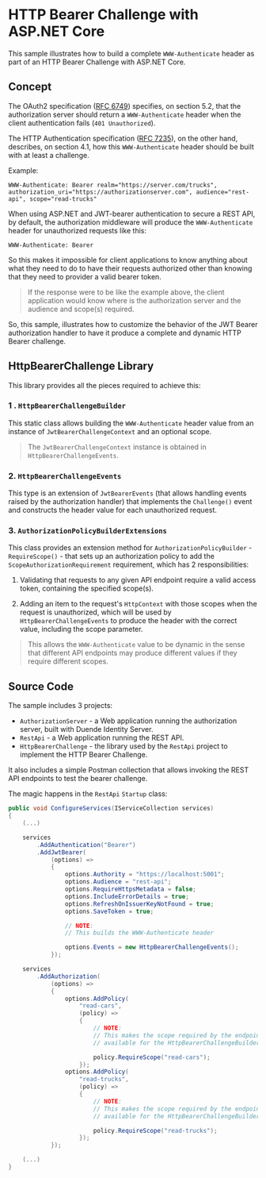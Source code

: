 # HTTP Bearer Challenge with ASP.NET Core

This sample illustrates how to build a complete `WWW-Authenticate` header as part of an HTTP Bearer Challenge with ASP.NET Core.

## Concept

The OAuth2 specification ([RFC 6749](https://datatracker.ietf.org/doc/html/rfc6749)) specifies, on section 5.2, that the authorization server should return a `WWW-Authenticate` header when the client authentication fails (`401 Unauthorized`).

The HTTP Authentication specification ([RFC 7235](https://datatracker.ietf.org/doc/html/rfc7235)), on the other hand, describes, on section 4.1, how this `WWW-Authenticate` header should be built with at least a challenge.

Example:

```
WWW-Authenticate: Bearer realm="https://server.com/trucks", authorization_uri="https://authorizationserver.com", audience="rest-api", scope="read-trucks"
```

When using ASP.NET and JWT-bearer authentication to secure a REST API, by default, the authorization middleware will produce the `WWW-Authenticate` header for unauthorized requests like this:

```
WWW-Authenticate: Bearer
```

So this makes it impossible for client applications to know anything about what they need to do to have their requests authorized other than knowing that they need to provider a valid bearer token.

> If the response were to be like the example above, the client application would know where is the authorization server and the audience and scope(s) required.

So, this sample, illustrates how to customize the behavior of the JWT Bearer authorization handler to have it produce a complete and dynamic HTTP Bearer challenge.

## HttpBearerChallenge Library

This library provides all the pieces required to achieve this:

### 1 . `HttpBearerChallengeBuilder`

This static class allows building the `WWW-Authenticate` header value from an instance of `JwtBearerChallengeContext` and an optional scope.

> The `JwtBearerChallengeContext` instance is obtained in `HttpBearerChallengeEvents`.

### 2. `HttpBearerChallengeEvents`

This type is an extension of `JwtBearerEvents` (that allows handling events raised by the authorization handler) that implements the `Challenge()` event and constructs the header value for each unauthorized request.

### 3. `AuthorizationPolicyBuilderExtensions`

This class provides an extension method for `AuthorizationPolicyBuilder` - `RequireScope()` - that sets up an authorization policy to add the `ScopeAuthorizationRequirement` requirement, which has 2 responsibilities:

1. Validating that requests to any given API endpoint require a valid access token, containing the specified scope(s).

2. Adding an item to the request's `HttpContext` with those scopes when the request is unauthorized, which will be used by `HttpBearerChallengeEvents` to produce the header with the correct value, including the scope parameter.

> This allows the `WWW-Authenticate` value to be dynamic in the sense that different API endpoints may produce different values if they require different scopes.

## Source Code

The sample includes 3 projects:

- `AuthorizationServer` - a Web application running the authorization server, built with Duende Identity Server.
- `RestApi` - a Web application running the REST API.
- `HttpBearerChallenge` - the library used by the `RestApi` project to implement the HTTP Bearer Challenge.

It also includes a simple Postman collection that allows invoking the REST API endpoints to test the bearer challenge.

The magic happens in the `RestApi` `Startup` class:

```csharp
public void ConfigureServices(IServiceCollection services)
{
    (...)

    services
        .AddAuthentication("Bearer")
        .AddJwtBearer(
            (options) =>
            {
                options.Authority = "https://localhost:5001";
                options.Audience = "rest-api";
                options.RequireHttpsMetadata = false;
                options.IncludeErrorDetails = true;
                options.RefreshOnIssuerKeyNotFound = true;
                options.SaveToken = true;

                // NOTE:
                // This builds the WWW-Authenticate header

                options.Events = new HttpBearerChallengeEvents();
            });

    services
        .AddAuthorization(
            (options) =>
            {
                options.AddPolicy(
                    "read-cars",
                    (policy) =>
                    {
                        // NOTE:
                        // This makes the scope required by the endpoints
                        // available for the HttpBearerChallengeBuilder

                        policy.RequireScope("read-cars");
                    });
                options.AddPolicy(
                    "read-trucks",
                    (policy) =>
                    {
                        // NOTE:
                        // This makes the scope required by the endpoints
                        // available for the HttpBearerChallengeBuilder

                        policy.RequireScope("read-trucks");
                    });
            });

    (...)
}
```